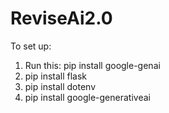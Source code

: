 # ReviseAi2.0
To set up:
1. Run this: pip install google-genai
2. pip install flask
3. pip install dotenv
4. pip install google-generativeai
